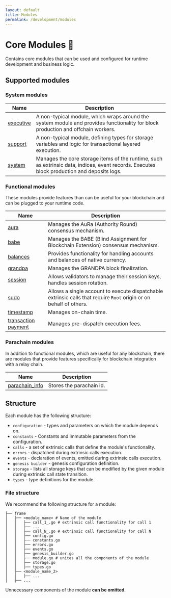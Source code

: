 ```yaml
---
layout: default
title: Modules
permalink: /development/modules
---
```


# Core Modules 🧱

Contains core modules that can be used and configured for runtime development and business logic.

## Supported modules

### System modules

| Name                                                                            | Description                                                                                                                                 |
|---------------------------------------------------------------------------------|---------------------------------------------------------------------------------------------------------------------------------------------|
| [executive](https://github.com/limechain/gosemble/tree/develop/frame/executive) | A non-typical module, which wraps around the system module and provides functionality for block production and offchain workers.            |
| [support](https://github.com/limechain/gosemble/tree/develop/frame/support)     | A non-typical module, defining types for storage variables and logic for transactional layered execution.                                   |
| [system](https://github.com/limechain/gosemble/tree/develop/frame/system)       | Manages the core storage items of the runtime, such as extrinsic data, indices, event records. Executes block production and deposits logs. |

### Functional modules

These modules provide features than can be useful for your blockchain and can be plugged to your runtime code.

| Name                                                                                                | Description                                                                                                        |
|-----------------------------------------------------------------------------------------------------|--------------------------------------------------------------------------------------------------------------------|
| [aura](https://github.com/limechain/gosemble/tree/develop/frame/aura)                               | Manages the AuRa (Authority Round) consensus mechanism.                                                            |
| [babe](https://github.com/limechain/gosemble/tree/develop/frame/babe)                               | Manages the BABE (Blind Assignment for Blockchain Extension) consensus mechanism.                                  |
| [balances](https://github.com/limechain/gosemble/tree/develop/frame/balances)                       | Provides functionality for handling accounts and balances of native currency.                                      |
| [grandpa](https://github.com/limechain/gosemble/tree/develop/frame/grandpa)                         | Manages the GRANDPA block finalization.                                                                            |
| [session](https://github.com/limechain/gosemble/tree/develop/frame/session)                         | Allows validators to manage their session keys, handles session rotation.                                          |
| [sudo](https://github.com/limechain/gosemble/tree/develop/frame/sudo)                               | Allows a single account to execute dispatchable extrinsic calls that require `Root` origin or on behalf of others. |
| [timestamp](https://github.com/limechain/gosemble/tree/develop/frame/timestamp)                     | Manages on-chain time.                                                                                             |
| [transaction payment](https://github.com/limechain/gosemble/tree/develop/frame/transaction_payment) | Manages pre-dispatch execution fees.                                                                               |       

### Parachain modules

In addition to functional modules, which are useful for any blockchain, there are modules that provide features specifically for blockchain integration with a relay chain.

| Name                                                                                      | Description              |
|-------------------------------------------------------------------------------------------|--------------------------|
| [parachain_info](https://github.com/limechain/gosemble/tree/develop/frame/parachain_info) | Stores the parachain id. |


## Structure

Each module has the following structure:

* `configuration` - types and parameters on which the module depends on.
* `constants` - Constants and immutable parameters from the configuration.
* `calls` - a set of extrinsic calls that define the module's functionality.
* `errors` - dispatched during extrinsic calls execution.
* `events` - declaration of events, emitted during extrinsic calls execution.
* `genesis builder` - genesis configuration definition.
* `storage` - lists all storage keys that can be modified by the given module during extrinsic call state transition.
* `types` - type definitions for the module.

### File structure

We recommend the following structure for a module:

```
├── frame
│   ├── <module_name> # Name of the module
│   │   ├── call_1_.go # extrinsic call functionality for call 1
│   │   ├── ...
│   │   ├── call_N_.go # extrinsic call functionality for call N
│   │   ├── config.go
│   │   ├── constants.go
│   │   ├── errors.go
│   │   ├── events.go
│   │   ├── genesis_builder.go
│   │   ├── module.go # unites all the components of the module
│   │   ├── storage.go
│   │   ├── types.go
│   ├── <module_name_2>
│   │   ├── ...
│   ├── ...
```

Unnecessary components of the module **can be omitted**.
